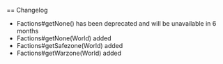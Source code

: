 == Changelog 
* Factions#getNone() has been deprecated and will be unavailable in 6 months
* Factions#getNone(World) added
* Factions#getSafezone(World) added
* Factions#getWarzone(World) added
